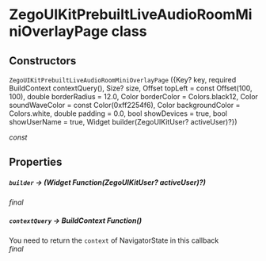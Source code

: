 

# ZegoUIKitPrebuiltLiveAudioRoomMiniOverlayPage class

## Constructors

`ZegoUIKitPrebuiltLiveAudioRoomMiniOverlayPage` ({Key? key, required BuildContext contextQuery(), Size? size, Offset topLeft = const Offset(100, 100), double borderRadius = 12.0, Color borderColor = Colors.black12, Color soundWaveColor = const Color(0xff2254f6), Color backgroundColor = Colors.white, double padding = 0.0, bool showDevices = true, bool showUserName = true, Widget builder(ZegoUIKitUser? activeUser)?})

  _const_ 

## Properties

##### `builder` &#8594; (Widget Function(ZegoUIKitUser? activeUser)?)

_<span class="feature">final</span>_

##### `contextQuery` &#8594; BuildContext Function()

You need to return the <code>context</code> of NavigatorState in this callback  
_<span class="feature">final</span>_
